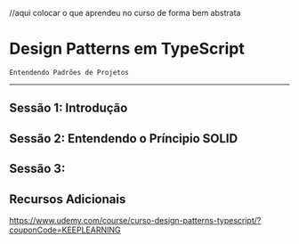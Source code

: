 //aqui colocar o que aprendeu no curso de forma bem abstrata

# Design Patterns em TypeScript

`Entendendo Padrões de Projetos`

---

## Sessão 1: Introdução

## Sessão 2: Entendendo o Príncipio SOLID

## Sessão 3: 

## Recursos Adicionais

https://www.udemy.com/course/curso-design-patterns-typescript/?couponCode=KEEPLEARNING
